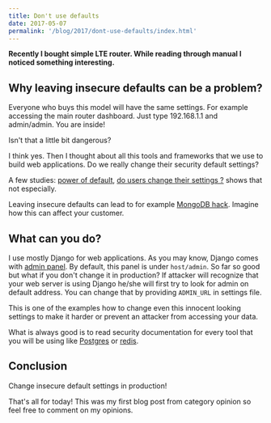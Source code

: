 ```yaml
---
title: Don't use defaults
date: 2017-05-07
permalink: '/blog/2017/dont-use-defaults/index.html'
---
```


**Recently I bought simple LTE router. While reading through manual I
noticed something interesting.**

## Why leaving insecure defaults can be a problem?

Everyone who buys this model will have the same settings. For example
accessing the main router dashboard. Just type 192.168.1.1 and
admin/admin. You are inside!

Isn't that a little bit dangerous?

I think yes. Then I thought about all this tools and frameworks that we
use to build web applications. Do we really change their security
default settings?

A few studies: [power of
default](https://www.nngroup.com/articles/the-power-of-defaults/), [do
users change their settings
?](https://www.uie.com/brainsparks/2011/09/14/do-users-change-their-settings/)
shows that not especially.

Leaving insecure defaults can lead to for example [MongoDB
hack](https://snyk.io/blog/mongodb-hack-and-secure-defaults/). Imagine
how this can affect your customer.

## What can you do?

I use mostly Django for web applications. As you may know, Django comes
with [admin
panel](https://docs.djangoproject.com/en/1.11/ref/contrib/admin/). By
default, this panel is under `host/admin`. So far so good but what if
you don't change it in production? If attacker will recognize that your
web server is using Django he/she will first try to look for admin on
default address. You can change that by providing `ADMIN_URL` in
settings file.

This is one of the examples how to change even this innocent looking
settings to make it harder or prevent an attacker from accessing your
data.

What is always good is to read security documentation for every tool
that you will be using like
[Postgres](https://www.enterprisedb.com/blog/first-rule-securing-postgres-don%E2%80%99t-be-dumb)
or [redis](https://redis.io/topics/security).

## Conclusion

Change insecure default settings in production!

That's all for today! This was my first blog post from category opinion
so feel free to comment on my opinions.
